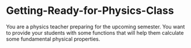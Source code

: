# Getting-Ready-for-Physics-Class

You are a physics teacher preparing for the upcoming semester. You want to provide your students with some functions that will help them calculate some fundamental physical properties.
